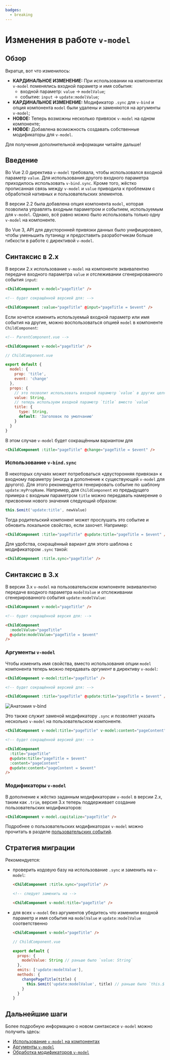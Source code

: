 ```yaml
---
badges:
  - breaking
---
```


# Изменения в работе `v-model` <MigrationBadges :badges="$frontmatter.badges" />

## Обзор

Вкратце, вот что изменилось:

- **КАРДИНАЛЬНОЕ ИЗМЕНЕНИЕ:** При использовании на компонентах `v-model` поменялись входной параметр и имя события:
  - входной параметр: `value` -> `modelValue`;
  - событие: `input` -> `update:modelValue`;
- **КАРДИНАЛЬНОЕ ИЗМЕНЕНИЕ:** Модификатор `.sync` для `v-bind` и опция компонента `model` были удалены и заменяются на аргументы `v-model`;
- **НОВОЕ:** Теперь возможны несколько привязок `v-model` на одном компоненте;
- **НОВОЕ:** Добавлена возможность создавать собственные модификаторы для `v-model`.

Для получения дополнительной информации читайте дальше!

## Введение

Во Vue 2.0 директива `v-model` требовала, чтобы использовался входной параметр `value`. Для использования другого входного параметра приходилось использовать `v-bind.sync`. Кроме того, жёстко прописанная связь между `v-model` и `value` приводила к проблемам с обработкой нативных и пользовательских элементов.

В версии 2.2 была добавлена опция компонента `model`, которая позволила управлять входным параметром и событием, используемым для `v-model`. Однако, всё равно можно было использовать только одну `v-model` на компоненте.

Во Vue 3, API для двусторонней привязки данных было унифицировано, чтобы уменьшить путаницу и предоставить разработчикам больше гибкости в работе с директивой `v-model`.

## Синтаксис в 2.x

В версии 2.x использование `v-model` на компоненте эквивалентно передаче входного параметра `value` и отслеживании сгенерированного события `input`:

```html
<ChildComponent v-model="pageTitle" />

<!-- будет сокращённой версией для: -->

<ChildComponent :value="pageTitle" @input="pageTitle = $event" />
```

Если хочется изменить используемый входной параметр или имя события на другие, можно воспользоваться опцией `model` в компоненте `ChildComponent`:

```html
<!-- ParentComponent.vue -->

<ChildComponent v-model="pageTitle" />
```

```js
// ChildComponent.vue

export default {
  model: {
    prop: 'title',
    event: 'change'
  },
  props: {
    // это позволит использовать входной параметр `value` в других целях
    value: String,
    // теперь используем входной параметр `title` вместо `value`
    title: {
      type: String,
      default: 'Заголовок по умолчанию'
    }
  }
}
```

В этом случае `v-model` будет сокращённым вариантом для

```html
<ChildComponent :title="pageTitle" @change="pageTitle = $event" />
```

### Использование `v-bind.sync`

В некоторых случаях может потребоваться «двусторонняя привязка» к входному параметру (иногда в дополнение к существующей `v-model` для другого). Для этого рекомендуется генерировать событие по шаблону `update:myPropName`. Например, для `ChildComponent` из предыдущего примера с входным параметром `title` можно передавать намерение о присвоении нового значения следующий образом:

```js
this.$emit('update:title', newValue)
```

Тогда родительский компонент может прослушать это событие и обновить локальное свойство, если захочет. Например:

```html
<ChildComponent :title="pageTitle" @update:title="pageTitle = $event" />
```

Для удобства, сокращённый вариант для этого шаблона с модификатором `.sync` такой:

```html
<ChildComponent :title.sync="pageTitle" />
```

## Синтаксис в 3.x

В версии 3.x `v-model` на пользовательском компоненте эквивалентно передаче входного параметра `modelValue` и отслеживании сгенерированного события `update:modelValue`:

```html
<ChildComponent v-model="pageTitle" />

<!-- будет сокращённой версия для: -->

<ChildComponent
  :modelValue="pageTitle"
  @update:modelValue="pageTitle = $event"
/>
```

### Аргументы `v-model`

Чтобы изменить имя свойства, вместо использования опции `model` компонента теперь можно передавать _аргумент_ в директиву `v-model`:

```html
<ChildComponent v-model:title="pageTitle" />

<!-- будет сокращённой версией для: -->

<ChildComponent :title="pageTitle" @update:title="pageTitle = $event" />
```

![Анатомия v-bind](/images/v-bind-instead-of-sync.png)

Это также служит заменой модификатору `.sync` и позволяет указать несколько `v-model` на пользовательском компоненте.

```html
<ChildComponent v-model:title="pageTitle" v-model:content="pageContent" />

<!-- будет сокращённой версией для: -->

<ChildComponent
  :title="pageTitle"
  @update:title="pageTitle = $event"
  :content="pageContent"
  @update:content="pageContent = $event"
/>
```

### Модификаторы `v-model`

В дополнение к жёстко заданным модификаторам `v-model` в версии 2.x, таким как `.trim`, версия 3.x теперь поддерживает создание пользовательских модификаторов:

```html
<ChildComponent v-model.capitalize="pageTitle" />
```

Подробнее о пользовательских модификаторах `v-model` можно прочитать в разделе [пользовательских событий](../component-custom-events.md#обработка-модификаторов-v-model).

## Стратегия миграции

Рекомендуется:

- проверить кодовую базу на использование `.sync` и заменить на `v-model`:

  ```html
  <ChildComponent :title.sync="pageTitle" />

  <!-- следует заменить на -->

  <ChildComponent v-model:title="pageTitle" />
  ```

- для всех `v-model` без аргументов убедитесь что изменили входной параметр и имя события на `modelValue` и `update:modelValue` соответственно

  ```html
  <ChildComponent v-model="pageTitle" />
  ```

  ```js
  // ChildComponent.vue

  export default {
    props: {
      modelValue: String // раньше было `value: String`
    },
    emits: ['update:modelValue'],
    methods: {
      changePageTitle(title) {
        this.$emit('update:modelValue', title) // раньше было `this.$emit('input', title)`
      }
    }
  }
  ```

## Дальнейшие шаги

Более подробную информацию о новом синтаксисе `v-model` можно получить здесь:

- [Использование `v-model` на компонентах](../component-basics.md#использование-v-model-на-компонентах)
- [Аргументы `v-model`](../component-custom-events.md#аргументы-v-model)
- [Обработка модификаторов `v-model`](../component-custom-events.md#обработка-модификаторов-v-model)
